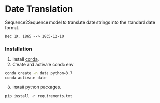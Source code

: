 # Date Translation
Sequence2Sequence model to translate date strings into the standard date format.
```
Dec 10, 1865 --> 1865-12-10
```

### Installation
1. Install <a href="https://docs.conda.io/en/latest/">conda</a>.
2. Create and activate conda env
```bash
conda create -n date python=3.7
conda activate date
```
3. Install python packages.
```
pip install -r requirements.txt
```

